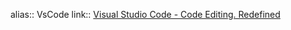 alias:: VsCode
link:: [Visual Studio Code - Code Editing. Redefined](https://code.visualstudio.com/)
